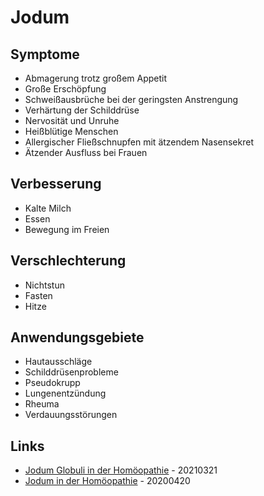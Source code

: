 # Jodum

## Symptome

* Abmagerung trotz großem Appetit
* Große Erschöpfung
* Schweißausbrüche bei der geringsten Anstrengung
* Verhärtung der Schilddrüse
* Nervosität und Unruhe
* Heißblütige Menschen
* Allergischer Fließschnupfen mit ätzendem Nasensekret
* Ätzender Ausfluss bei Frauen

## Verbesserung

* Kalte Milch
* Essen
* Bewegung im Freien

## Verschlechterung

* Nichtstun
* Fasten
* Hitze

## Anwendungsgebiete

* Hautausschläge
* Schilddrüsenprobleme
* Pseudokrupp
* Lungenentzündung
* Rheuma
* Verdauungsstörungen


## Links

* [Jodum Globuli in der Homöopathie](https://www.agoro.de/homoeopathie/mittel/jodum/) - 20210321
* [Jodum in der Homöopathie](https://www.hallo-homoeopathie.de/mittel/jodum) - 20200420
